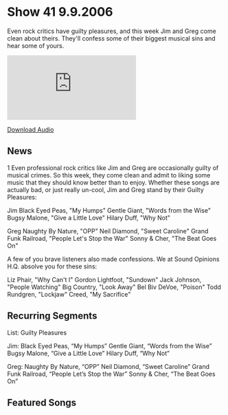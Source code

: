 # Show 41 9.9.2006
Even rock critics have guilty pleasures, and this week Jim and Greg come clean about theirs. They'll confess some of their biggest musical sins and hear some of yours.

![main image](http://www.soundopinions.org/main%20image/x.php)

[Download Audio](http://audio.soundopinions.org/streams/2006/09/so_20060909.m3u)

## News
1 Even professional rock critics like Jim and Greg are occasionally guilty of musical crimes. So this week, they come clean and admit to liking some music that they should know better than to enjoy. Whether these songs are actually bad, or just really un-cool, Jim and Greg stand by their Guilty Pleasures:

Jim
Black Eyed Peas, "My Humps" 
Gentle Giant, "Words from the Wise"
Bugsy Malone, "Give a Little Love"
Hilary Duff, "Why Not"

Greg
Naughty By Nature, "OPP"
Neil Diamond, "Sweet Caroline"
Grand Funk Railroad, "People Let's Stop the War"
Sonny & Cher, "The Beat Goes On"

A few of you brave listeners also made confessions. We at Sound Opinions H.Q. absolve you for these sins:

Liz Phair, "Why Can't I"
Gordon Lightfoot, "Sundown"
Jack Johnson, "People Watching"
Big Country, "Look Away"
Bel Biv DeVoe, "Poison"
Todd Rundgren, "Lockjaw"
Creed, "My Sacrifice"

## Recurring Segments
List: Guilty Pleasures

Jim:
Black Eyed Peas, “My Humps” 
Gentle Giant, “Words from the Wise”
Bugsy Malone, “Give a Little Love”
Hilary Duff, “Why Not”

Greg:
Naughty By Nature, “OPP”
Neil Diamond, “Sweet Caroline”
Grand Funk Railroad, “People Let’s Stop the War”
Sonny & Cher, “The Beat Goes On”

## Featured Songs
